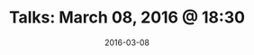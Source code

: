 ---
title:  "Talks: March 08, 2016 @ 18:30"
date:   2016-03-08
venue_name: "McKibbins Irish Pub"
venue_address: "1426 Bishop Street, Montreal, QC"
venue_address_map_url: "https://maps.google.com/maps?q=1426+Bishop+Street%2C+Montreal%2C+QC%2C+H3G+2E6%2C+ca"
speakers:
  - name: "Philippe Casgrain"
    title: "Empathy for the Data"
    twitter: philippec
  - name: "Marvin Nguyen"
    title: "ReSwift"
---
